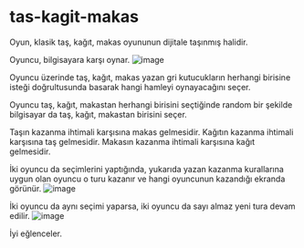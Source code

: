 # tas-kagit-makas

Oyun, klasik taş, kağıt, makas oyununun dijitale taşınmış halidir.


Oyuncu, bilgisayara karşı oynar.
![image](https://user-images.githubusercontent.com/93350864/151395013-4d548456-b9fc-49ce-9323-70eeccf87acc.png)

Oyuncu üzerinde taş, kağıt, makas yazan gri kutucukların herhangi birisine isteği doğrultusunda basarak hangi hamleyi oynayacağını seçer.

Oyuncu taş, kağıt, makastan herhangi birisini seçtiğinde random bir şekilde bilgisayar da taş, kağıt, makastan birisini seçer.

Taşın kazanma ihtimali karşısına makas gelmesidir.
Kağıtın kazanma ihtimali karşısına taş gelmesidir.
Makasın kazanma ihtimali karşısına kağıt gelmesidir.

İki oyuncu da seçimlerini yaptığında, yukarıda yazan kazanma kurallarına uygun olan oyuncu o turu kazanır ve hangi oyuncunun kazandığı ekranda görünür.
![image](https://user-images.githubusercontent.com/93350864/151396107-6c12bd9b-6684-4a13-8d3a-b221acecd03e.png)

İki oyuncu da aynı seçimi yaparsa, iki oyuncu da sayı almaz yeni tura devam edilir.
![image](https://user-images.githubusercontent.com/93350864/151396439-4618b8cd-53b2-444a-9ffc-6ca696e16d65.png)



İyi eğlenceler.
